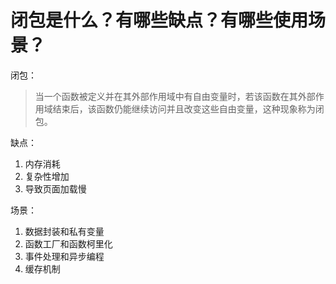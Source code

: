 # 闭包是什么？有哪些缺点？有哪些使用场景？

闭包：

> 当一个函数被定义并在其外部作用域中有自由变量时，若该函数在其外部作用域结束后，该函数仍能继续访问并且改变这些自由变量，这种现象称为闭包。

缺点：

1. 内存消耗
2. 复杂性增加
3. 导致页面加载慢



场景：

1. 数据封装和私有变量
2. 函数工厂和函数柯里化
3. 事件处理和异步编程
4. 缓存机制